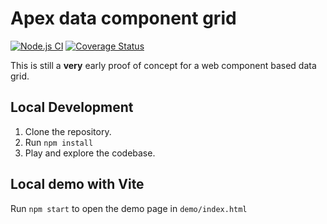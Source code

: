# Apex data component grid
[![Node.js CI](https://github.com/apexcharts/apexgrid/actions/workflows/node.js.yml/badge.svg)](https://github.com/apexcharts/apexgrid/actions/workflows/node.js.yml)
[![Coverage Status](https://coveralls.io/repos/github/apexcharts/apexgrid/badge.svg?branch=master)](https://coveralls.io/github/apexcharts/apexgrid?branch=master)

This is still a **very** early proof of concept for a web component based data grid.

## Local Development

1. Clone the repository.
2. Run `npm install`
3. Play and explore the codebase.

## Local demo with Vite

Run `npm start` to open the demo page in `demo/index.html`
